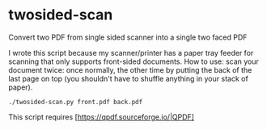 # twosided-scan
Convert two PDF from single sided scanner into a single two faced PDF

I wrote this script because my scanner/printer has a paper tray feeder for scanning that only supports front-sided documents.
How to use: scan your document twice: once normally, the other time by putting the back of the last page on top (you shouldn't have to shuffle anything in your stack of paper).

`./twosided-scan.py front.pdf back.pdf`

This script requires [https://qpdf.sourceforge.io/|QPDF]